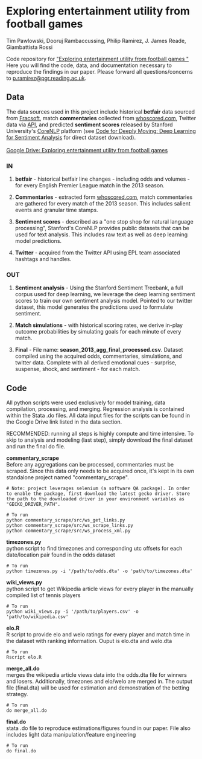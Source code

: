 # Exploring entertainment utility from football games
Tim Pawlowski, Dooruj Rambaccussing, Philip Ramirez, J. James Reade, Giambattista Rossi


Code repository for ["Exploring entertainment utility from football games
"](https://www.linkedin.com/in/philip-ramirez/) Here you will find the code, data, and documentation necessary to reproduce the findings in our paper. Please forward all questions/concerns to p.ramirez@pgr.reading.ac.uk.

## Data
The data sources used in this project include historical **betfair** data sourced from [Fracsoft](http://data.danetsoft.com/fracsoft.com/), match **commentaries** collected from [whoscored.com](https://www.whoscored.com), Twitter data via [API](https://developer.twitter.com/en/docs/twitter-api), and predicted **sentiment scores** released by Stanford University's [CoreNLP](https://stanfordnlp.github.io/CoreNLP/) platform (see [Code for Deeply Moving: Deep Learning for Sentiment Analysis](https://nlp.stanford.edu/sentiment/code.html) for direct dataset download).
<br />
<br />
[Google Drive: Exploring entertainment utility from football games](https://drive.google.com/drive/folders/1FkS5eJ5WltU37xnKVmXh81PvwnaizZRg?usp=sharing)

### IN
1. **betfair** - historical betfair line changes - including odds and volumes - for every English Premier League match in the 2013 season.

2. **Commentaries** - extracted form [whoscored.com](https://www.whoscored.com), match commentaries are gathered for every match of the 2013 season. This includes salient events and granular time stamps.

3. **Sentiment scores** - described as a "one stop shop for natural language processing", Stanford's CoreNLP provides public datasets that can be used for text analysis. This includes raw text as well as deep learning model predictions.

4. **Twitter** - acquired from the Twitter API using EPL team associated hashtags and handles.

### OUT
1. **Sentiment analysis** -  Using the Stanford Sentiment Treebank, a full corpus used for deep learning, we leverage the deep learning sentiment scores to train our own sentiment analysis model. Pointed to our twitter dataset, this model generates the predictions used to formulate sentiment.

2. **Match simulations** - with historical scoring rates, we derive in-play outcome probabilities by simulating goals for each minute of every match.

1. **Final** - File name: **season_2013_agg_final_processed.csv**. Dataset compiled using the acquired odds, commentaries, simulations, and twitter data. Complete with all derived emotional cues - surprise, suspense, shock, and sentiment - for each match.

## Code
All python scripts were used exclusively for model training, data compilation, processing, and merging. Regression analysis is contained within the Stata .do files. All data input files for the scripts can be found in the Google Drive link listed in the data section.

RECOMMENDED: running all steps is highly compute and time intensive. To skip to analysis and modeling (last step), simply download the final dataset and run the final do file.

**commentary_scrape**
<br />
Before any aggregations can be processed, commentaries must be scraped. Since this data only needs to be acquired once, it's kept in its own standalone project named "commentary_scrape".
```
# Note: project leverages selenium (a software QA package). In order to enable the package, first download the latest gecko driver. Store the path to the downloaded driver in your environment variables as "GECKO_DRIVER_PATH".

# To run
python commentary_scrape/src/ws_get_links.py
python commentary_scrape/src/ws_scrape_links.py
python commentary_scrape/src/ws_process_xml.py
```

**timezones.py**
<br />
python script to find timezones and corresponding utc offsets for each date/location pair found in the odds dataset
```
# To run
python timezones.py -i '/path/to/odds.dta' -o 'path/to/timezones.dta'
```

**wiki_views.py**
<br />
python script to get Wikipedia article views for every player in the manually compiled list of tennis players
```
# To run
python wiki_views.py -i '/path/to/players.csv' -o 'path/to/wikipedia.csv'
```

**elo.R**
<br />
R script to provide elo and welo ratings for every player and match time in the dataset with ranking information. Ouput is elo.dta and welo.dta
```
# To run
Rscript elo.R
```

**merge_all.do**
<br />
merges the wikipedia article views data into the odds.dta file for winners and losers. Additionally, timezones and elo/welo are merged in. The output file (final.dta) will be used for estimation and demonstration of the betting strategy.
```
# To run
do merge_all.do
```

**final.do**
<br />
stata .do file to reproduce estimations/figures found in our paper. File also includes light data manipulation/feature engineering
```
# To run
do final.do
```
